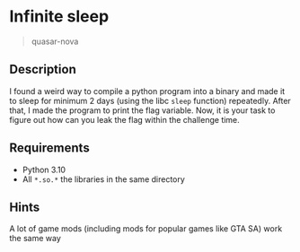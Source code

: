 # Infinite sleep
> quasar-nova 

## Description
I found a weird way to compile a python program into a binary and made it to sleep for minimum 2 days (using the libc `sleep` function) repeatedly. After that, I made the program to print the flag variable.
Now, it is your task to figure out how can you leak the flag within the challenge time.

## Requirements
+ Python 3.10
+ All `*.so.*` the libraries in the same directory

## Hints
A lot of game mods (including mods for popular games like GTA SA) work the same way 

